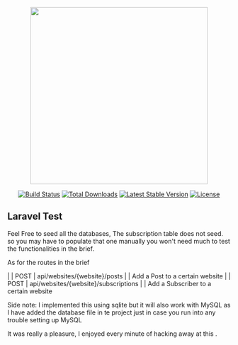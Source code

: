 <p align="center"><a href="https://laravel.com" target="_blank"><img src="https://raw.githubusercontent.com/laravel/art/master/logo-lockup/5%20SVG/2%20CMYK/1%20Full%20Color/laravel-logolockup-cmyk-red.svg" width="400"></a></p>

<p align="center">
<a href="https://travis-ci.org/laravel/framework"><img src="https://travis-ci.org/laravel/framework.svg" alt="Build Status"></a>
<a href="https://packagist.org/packages/laravel/framework"><img src="https://img.shields.io/packagist/dt/laravel/framework" alt="Total Downloads"></a>
<a href="https://packagist.org/packages/laravel/framework"><img src="https://img.shields.io/packagist/v/laravel/framework" alt="Latest Stable Version"></a>
<a href="https://packagist.org/packages/laravel/framework"><img src="https://img.shields.io/packagist/l/laravel/framework" alt="License"></a>
</p>

## Laravel Test

Feel Free to seed all the databases,  The subscription table does not seed. so you may have to populate that one manually
you won't need much to test the functionalities in the brief.


As for the routes in the brief

|        | POST     | api/websites/{website}/posts         |      |  Add a Post to a certain website 
|        | POST     | api/websites/{website}/subscriptions |      |  Add a Subscriber to a certain website  



Side note: I implemented this using sqlite but it will also work with MySQL as I have added the database file in te project
just in case you run into any trouble setting up MySQL

It was really a pleasure, I enjoyed every minute of hacking away at this .  



